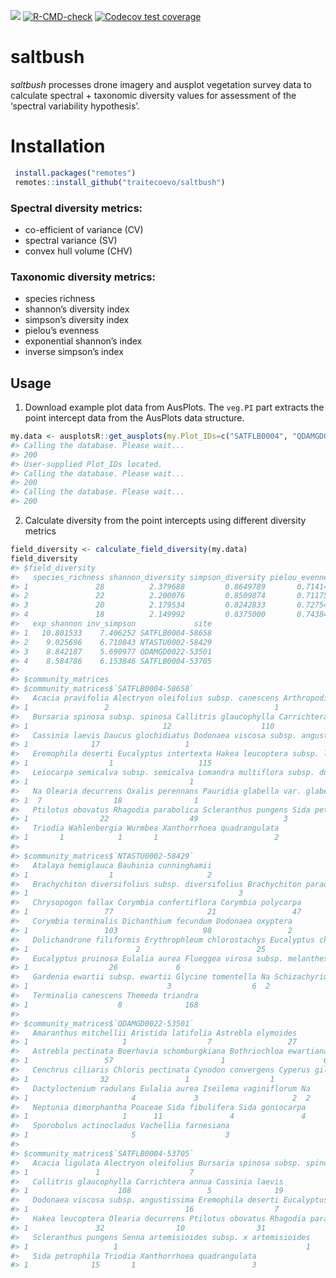 
<!-- README.md is generated from README.Rmd. Please edit that file -->
<!-- badges: start -->

[![](https://img.shields.io/badge/lifecycle-experimental-orange.svg)](https://lifecycle.r-lib.org/articles/stages.html#experimental)
[![R-CMD-check](https://github.com/traitecoevo/saltbush/actions/workflows/R-CMD-check.yaml/badge.svg)](https://github.com/traitecoevo/saltbush/actions/workflows/R-CMD-check.yaml)
[![Codecov test
coverage](https://codecov.io/gh/traitecoevo/saltbush/graph/badge.svg)](https://app.codecov.io/gh/traitecoevo/saltbush)
<!-- badges: end -->

# saltbush

*saltbush* processes drone imagery and ausplot vegetation survey data to
calculate spectral + taxonomic diversity values for assessment of the
‘spectral variability hypothesis’.

# Installation

``` r
 install.packages("remotes")
 remotes::install_github("traitecoevo/saltbush")
```

### Spectral diversity metrics:

- co-efficient of variance (CV)
- spectral variance (SV)
- convex hull volume (CHV)

### Taxonomic diversity metrics:

- species richness
- shannon’s diversity index
- simpson’s diversity index
- pielou’s evenness
- exponential shannon’s index
- inverse simpson’s index

## Usage

1.  Download example plot data from AusPlots. The `veg.PI` part extracts
    the point intercept data from the AusPlots data structure.

``` r
my.data <- ausplotsR::get_ausplots(my.Plot_IDs=c("SATFLB0004", "QDAMGD0022", "NTASTU0002"), veg.PI=TRUE)$veg.PI
#> Calling the database. Please wait...
#> 200
#> User-supplied Plot_IDs located.
#> Calling the database. Please wait...
#> 200
#> Calling the database. Please wait...
#> 200
```

2.  Calculate diversity from the point intercepts using different
    diversity metrics

``` r
field_diversity <- calculate_field_diversity(my.data)
field_diversity
#> $field_diversity
#>   species_richness shannon_diversity simpson_diversity pielou_evenness
#> 1               28          2.379688         0.8649789       0.7141483
#> 2               22          2.200076         0.8509874       0.7117585
#> 3               20          2.179534         0.8242833       0.7275464
#> 4               18          2.149992         0.8375000       0.7438460
#>   exp_shannon inv_simpson             site
#> 1   10.801533    7.406252 SATFLB0004-58658
#> 2    9.025696    6.710843 NTASTU0002-58429
#> 3    8.842187    5.690977 QDAMGD0022-53501
#> 4    8.584786    6.153846 SATFLB0004-53705
#> 
#> $community_matrices
#> $community_matrices$`SATFLB0004-58658`
#>   Acacia pravifolia Alectryon oleifolius subsp. canescens Arthropodium
#> 1                 2                                     1           13
#>   Bursaria spinosa subsp. spinosa Callitris glaucophylla Carrichtera annua
#> 1                              12                    110                23
#>   Cassinia laevis Daucus glochidiatus Dodonaea viscosa subsp. angustissima
#> 1              17                   1                                   37
#>   Eremophila deserti Eucalyptus intertexta Hakea leucoptera subsp. leucoptera
#> 1                  1                   115                                 42
#>   Leiocarpa semicalva subsp. semicalva Lomandra multiflora subsp. dura Millotia
#> 1                                    1                               1        3
#>   Na Olearia decurrens Oxalis perennans Pauridia glabella var. glabella Poaceae
#> 1  7                18                1                               8       2
#>   Ptilotus obovatus Rhagodia parabolica Scleranthus pungens Sida petrophila
#> 1                22                  49                   3               2
#>   Triodia Wahlenbergia Wurmbea Xanthorrhoea quadrangulata
#> 1       1            1       1                          2
#> 
#> $community_matrices$`NTASTU0002-58429`
#>   Atalaya hemiglauca Bauhinia cunninghamii
#> 1                  1                     2
#>   Brachychiton diversifolius subsp. diversifolius Brachychiton paradoxus
#> 1                                               3                      1
#>   Chrysopogon fallax Corymbia confertiflora Corymbia polycarpa
#> 1                 77                     21                 47
#>   Corymbia terminalis Dichanthium fecundum Dodonaea oxyptera
#> 1                 103                   98                 2
#>   Dolichandrone filiformis Erythrophleum chlorostachys Eucalyptus chlorophylla
#> 1                        2                          25                      29
#>   Eucalyptus pruinosa Eulalia aurea Flueggea virosa subsp. melanthesoides
#> 1                  26             6                                     1
#>   Gardenia ewartii subsp. ewartii Glycine tomentella Na Schizachyrium fragile
#> 1                               3                  6  2                     1
#>   Terminalia canescens Themeda triandra
#> 1                    8              168
#> 
#> $community_matrices$`QDAMGD0022-53501`
#>   Amaranthus mitchellii Aristida latifolia Astrebla elymoides
#> 1                     1                  7                 27
#>   Astrebla pectinata Boerhavia schomburgkiana Bothriochloa ewartiana
#> 1                 57                        1                      6
#>   Cenchrus ciliaris Chloris pectinata Cynodon convergens Cyperus gilesii
#> 1                32                 1                  1               3
#>   Dactyloctenium radulans Eulalia aurea Iseilema vaginiflorum Na
#> 1                       4             3                     2  2
#>   Neptunia dimorphantha Poaceae Sida fibulifera Sida goniocarpa
#> 1                     1      11               4               4
#>   Sporobolus actinocladus Vachellia farnesiana
#> 1                       5                    3
#> 
#> $community_matrices$`SATFLB0004-53705`
#>   Acacia ligulata Alectryon oleifolius Bursaria spinosa subsp. spinosa
#> 1               1                    7                               4
#>   Callitris glaucophylla Carrichtera annua Cassinia laevis
#> 1                    108                 5              19
#>   Dodonaea viscosa subsp. angustissima Eremophila deserti Eucalyptus intertexta
#> 1                                   16                  7                    97
#>   Hakea leucoptera Olearia decurrens Ptilotus obovatus Rhagodia parabolica
#> 1               32                10                31                  43
#>   Scleranthus pungens Senna artemisioides subsp. x artemisioides
#> 1                   1                                          1
#>   Sida petrophila Triodia Xanthorrhoea quadrangulata
#> 1              15       1                          3
```
